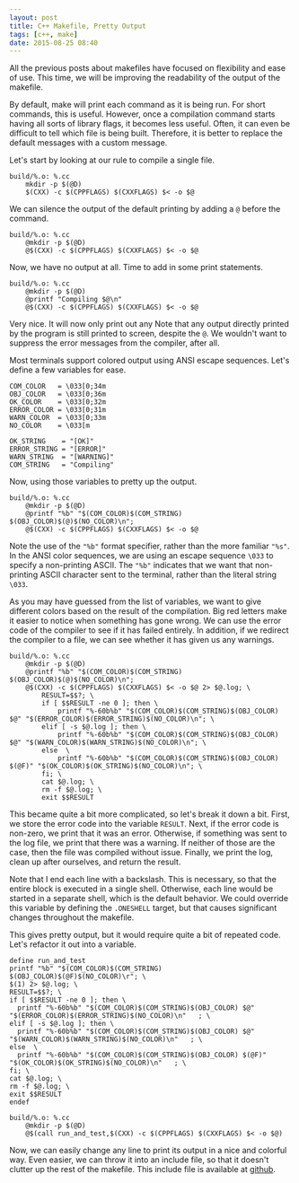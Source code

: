 ```yaml
---
layout: post
title: C++ Makefile, Pretty Output
tags: [c++, make]
date: 2015-08-25 08:40
---
```


All the previous posts about makefiles have focused on flexibility and ease of use.
This time, we will be improving the readability of the output of the makefile.

By default, make will print each command as it is being run.
For short commands, this is useful.
However, once a compilation command starts having all sorts of library flags,
  it becomes less useful.
Often, it can even be difficult to tell which file is being built.
Therefore, it is better to replace the default messages with a custom message.

Let's start by looking at our rule to compile a single file.

```make
build/%.o: %.cc
	mkdir -p $(@D)
	$(CXX) -c $(CPPFLAGS) $(CXXFLAGS) $< -o $@
```

We can silence the output of the default printing by adding a `@` before the command.

```make
build/%.o: %.cc
	@mkdir -p $(@D)
	@$(CXX) -c $(CPPFLAGS) $(CXXFLAGS) $< -o $@
```

Now, we have no output at all.
Time to add in some print statements.

```make
build/%.o: %.cc
	@mkdir -p $(@D)
	@printf "Compiling $@\n"
	@$(CXX) -c $(CPPFLAGS) $(CXXFLAGS) $< -o $@
```

Very nice.
It will now only print out any
Note that any output directly printed by the program is still printed to screen,
  despite the `@`.
We wouldn't want to suppress the error messages from the compiler, after all.

Most terminals support colored output using ANSI escape sequences.
Let's define a few variables for ease.

```make
COM_COLOR   = \033[0;34m
OBJ_COLOR   = \033[0;36m
OK_COLOR    = \033[0;32m
ERROR_COLOR = \033[0;31m
WARN_COLOR  = \033[0;33m
NO_COLOR    = \033[m

OK_STRING    = "[OK]"
ERROR_STRING = "[ERROR]"
WARN_STRING  = "[WARNING]"
COM_STRING   = "Compiling"
```

Now, using those variables to pretty up the output.

```make
build/%.o: %.cc
	@mkdir -p $(@D)
	@printf "%b" "$(COM_COLOR)$(COM_STRING) $(OBJ_COLOR)$(@)$(NO_COLOR)\n";
	@$(CXX) -c $(CPPFLAGS) $(CXXFLAGS) $< -o $@
```

Note the use of the `"%b"` format specifier, rather than the more familiar `"%s"`.
In the ANSI color sequences,
  we are using an escape sequence `\033` to specify a non-printing ASCII.
The `"%b"` indicates that we want that non-printing ASCII character sent to the terminal,
  rather than the literal string `\033`.

As you may have guessed from the list of variables,
  we want to give different colors based on the result of the compilation.
Big red letters make it easier to notice when something has gone wrong.
We can use the error code of the compiler to see if it has failed entirely.
In addition, if we redirect the compiler to a file,
  we can see whether it has given us any warnings.

```make
build/%.o: %.cc
	@mkdir -p $(@D)
	@printf "%b" "$(COM_COLOR)$(COM_STRING) $(OBJ_COLOR)$(@)$(NO_COLOR)\n";
	@$(CXX) -c $(CPPFLAGS) $(CXXFLAGS) $< -o $@ 2> $@.log; \
        RESULT=$$?; \
        if [ $$RESULT -ne 0 ]; then \
            printf "%-60b%b" "$(COM_COLOR)$(COM_STRING)$(OBJ_COLOR) $@" "$(ERROR_COLOR)$(ERROR_STRING)$(NO_COLOR)\n"; \
        elif [ -s $@.log ]; then \
            printf "%-60b%b" "$(COM_COLOR)$(COM_STRING)$(OBJ_COLOR) $@" "$(WARN_COLOR)$(WARN_STRING)$(NO_COLOR)\n"; \
        else  \
            printf "%-60b%b" "$(COM_COLOR)$(COM_STRING)$(OBJ_COLOR) $(@F)" "$(OK_COLOR)$(OK_STRING)$(NO_COLOR)\n"; \
        fi; \
        cat $@.log; \
        rm -f $@.log; \
        exit $$RESULT
```

This became quite a bit more complicated, so let's break it down a bit.
First, we store the error code into the variable `RESULT`.
Next, if the error code is non-zero, we print that it was an error.
Otherwise, if something was sent to the log file, we print that there was a warning.
If neither of those are the case, then the file was compiled without issue.
Finally, we print the log, clean up after ourselves, and return the result.

Note that I end each line with a backslash.
This is necessary, so that the entire block is executed in a single shell.
Otherwise, each line would be started in a separate shell, which is the default behavior.
We could override this variable by defining the `.ONESHELL` target,
  but that causes significant changes throughout the makefile.

This gives pretty output, but it would require quite a bit of repeated code.
Let's refactor it out into a variable.

```make
define run_and_test
printf "%b" "$(COM_COLOR)$(COM_STRING) $(OBJ_COLOR)$(@F)$(NO_COLOR)\r"; \
$(1) 2> $@.log; \
RESULT=$$?; \
if [ $$RESULT -ne 0 ]; then \
  printf "%-60b%b" "$(COM_COLOR)$(COM_STRING)$(OBJ_COLOR) $@" "$(ERROR_COLOR)$(ERROR_STRING)$(NO_COLOR)\n"   ; \
elif [ -s $@.log ]; then \
  printf "%-60b%b" "$(COM_COLOR)$(COM_STRING)$(OBJ_COLOR) $@" "$(WARN_COLOR)$(WARN_STRING)$(NO_COLOR)\n"   ; \
else  \
  printf "%-60b%b" "$(COM_COLOR)$(COM_STRING)$(OBJ_COLOR) $(@F)" "$(OK_COLOR)$(OK_STRING)$(NO_COLOR)\n"   ; \
fi; \
cat $@.log; \
rm -f $@.log; \
exit $$RESULT
endef

build/%.o: %.cc
	@mkdir -p $(@D)
	@$(call run_and_test,$(CXX) -c $(CPPFLAGS) $(CXXFLAGS) $< -o $@)
```

Now, we can easily change any line to print its output in a nice and colorful way.
Even easier, we can throw it into an include file, so that it doesn't clutter up the rest of the makefile.
This include file is available at
  [github](https://github.com/Lunderberg/sample_makefiles/blob/master/PrettyPrint.inc).